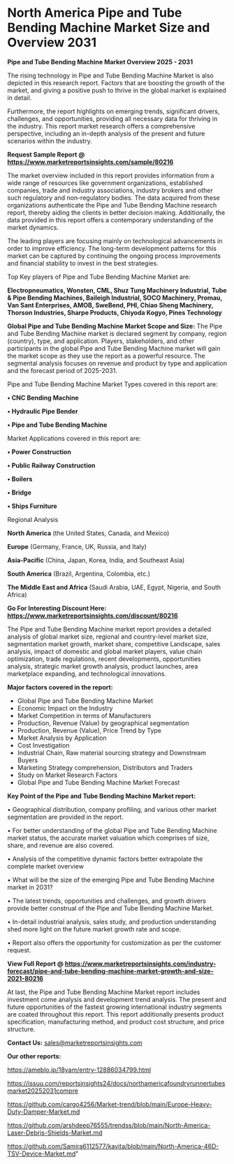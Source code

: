 # North America Pipe and Tube Bending Machine Market Size and Overview 2031

<Strong> Pipe and Tube Bending Machine Market Overview 2025 - 2031</strong>

The rising technology in Pipe and Tube Bending Machine Market is also depicted in this research report. Factors that are boosting the growth of the market, and giving a positive push to thrive in the global market is explained in detail.

Furthermore, the report highlights on emerging trends, significant drivers, challenges, and opportunities, providing all necessary data for thriving in the industry. This report market research offers a comprehensive perspective, including an in-depth analysis of the present and future scenarios within the industry.

<strong>Request Sample Report @ <a href=https://www.marketreportsinsights.com/sample/80216>https://www.marketreportsinsights.com/sample/80216</a></strong>

The market overview included in this report provides information from a wide range of resources like government organizations, established companies, trade and industry associations, industry brokers and other such regulatory and non-regulatory bodies. The data acquired from these organizations authenticate the Pipe and Tube Bending Machine research report, thereby aiding the clients in better decision making. Additionally, the data provided in this report offers a contemporary understanding of the market dynamics.

The leading players are focusing mainly on technological advancements in order to improve efficiency. The long-term development patterns for this market can be captured by continuing the ongoing process improvements and financial stability to invest in the best strategies.

Top Key players of Pipe and Tube Bending Machine Market are:

<strong>Electropneumatics, Wonsten, CML, Shuz Tung Machinery Industrial, Tube & Pipe Bending Machines, Baileigh Industrial, SOCO Machinery, Promau, Van Sant Enterprises, AMOB, SweBend, PHI, Chiao Sheng Machinery, Thorson Industries, Sharpe Products, Chiyoda Kogyo, Pines Technology</strong>

<strong><b>Global Pipe and Tube Bending Machine Market Scope and Size:</b></strong>
The Pipe and Tube Bending Machine market is declared segment by company, region (country), type, and application. Players, stakeholders, and other participants in the global Pipe and Tube Bending Machine market will gain the market scope as they use the report as a powerful resource. The segmental analysis focuses on revenue and product by type and application and the forecast period of 2025-2031.

Pipe and Tube Bending Machine Market Types covered in this report are:

<strong>• CNC Bending Machine

• Hydraulic Pipe Bender

• Pipe and Tube Bending Machine</strong>

Market Applications covered in this report are:

<strong>• Power Construction

• Public Railway Construction

• Boilers

• Bridge

• Ships Furniture</strong> 

Regional Analysis

<strong>North America</strong> (the United States, Canada, and Mexico)

<strong>Europe</strong> (Germany, France, UK, Russia, and Italy)

<strong>Asia-Pacific</strong> (China, Japan, Korea, India, and Southeast Asia)

<strong>South America</strong> (Brazil, Argentina, Colombia, etc.)

<strong>The Middle East and Africa</strong> (Saudi Arabia, UAE, Egypt, Nigeria, and South Africa)

<strong>Go For Interesting Discount Here: <a href=https://www.marketreportsinsights.com/discount/80216>https://www.marketreportsinsights.com/discount/80216</a></strong>

The Pipe and Tube Bending Machine market report provides a detailed analysis of global market size, regional and country-level market size, segmentation market growth, market share, competitive Landscape, sales analysis, impact of domestic and global market players, value chain optimization, trade regulations, recent developments, opportunities analysis, strategic market growth analysis, product launches, area marketplace expanding, and technological innovations.

<strong><b>Major factors covered in the report:</b></strong>
<ul>
  <li>Global Pipe and Tube Bending Machine Market </li>
  <li>Economic Impact on the Industry</li>
  <li>Market Competition in terms of Manufacturers</li>
  <li>Production, Revenue (Value) by geographical segmentation</li>
  <li>Production, Revenue (Value), Price Trend by Type</li>
  <li>Market Analysis by Application</li>
  <li>Cost Investigation</li>
  <li>Industrial Chain, Raw material sourcing strategy and Downstream Buyers</li>
  <li>Marketing Strategy comprehension, Distributors and Traders</li>
  <li>Study on Market Research Factors</li>
  <li>Global Pipe and Tube Bending Machine Market Forecast</li>
</ul>

<strong><b>Key Point of the Pipe and Tube Bending Machine Market report:</b></strong>

• Geographical distribution, company profiling, and various other market segmentation are provided in the report.

• For better understanding of the global Pipe and Tube Bending Machine market status, the accurate market valuation which comprises of size, share, and revenue are also covered.

• Analysis of the competitive dynamic factors better extrapolate the complete market overview

• What will be the size of the emerging Pipe and Tube Bending Machine market in 2031?

• The latest trends, opportunities and challenges, and growth drivers provide better construal of the Pipe and Tube Bending Machine Market.

• In-detail industrial analysis, sales study, and production understanding shed more light on the future market growth rate and scope.

• Report also offers the opportunity for customization as per the customer request.

<strong><b>View Full Report @ <a href=https://www.marketreportsinsights.com/industry-forecast/pipe-and-tube-bending-machine-market-growth-and-size-2021-80216>https://www.marketreportsinsights.com/industry-forecast/pipe-and-tube-bending-machine-market-growth-and-size-2021-80216</a></b></strong>


At last, the Pipe and Tube Bending Machine Market report includes investment come analysis and development trend analysis. The present and future opportunities of the fastest growing international industry segments are coated throughout this report. This report additionally presents product specification, manufacturing method, and product cost structure, and price structure.

<strong>Contact Us:</strong>
sales@marketreportsinsights.com

<strong>Our other reports:</strong>

<a href=https://ameblo.jp/18yam/entry-12886034799.html>https://ameblo.jp/18yam/entry-12886034799.html</a>

<a href=https://issuu.com/reportsinsights24/docs/northamericafoundryrunnertubesmarket20252031compre>https://issuu.com/reportsinsights24/docs/northamericafoundryrunnertubesmarket20252031compre</a>

<a href=https://github.com/cargo4256/Market-trend/blob/main/Europe-Heavy-Duty-Damper-Market.md>https://github.com/cargo4256/Market-trend/blob/main/Europe-Heavy-Duty-Damper-Market.md</a>

<a href=https://github.com/arshdeep76555/trendss/blob/main/North-America-Laser-Debris-Shields-Market.md>https://github.com/arshdeep76555/trendss/blob/main/North-America-Laser-Debris-Shields-Market.md</a>

<a href=https://github.com/Samira6112577/kavita/blob/main/North-America-46D-TSV-Device-Market.md>https://github.com/Samira6112577/kavita/blob/main/North-America-46D-TSV-Device-Market.md</a>"
